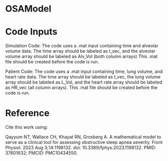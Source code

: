 # OSAModel
# Code Inputs
Simulation Code: The code uses a .mat input containing time and alveolar volume data. The time array should be labeled as t_vec, and the alveolar volume array should be labeled as Alv_Vol (both column arrays) This .mat file should be created before the code is run. 

Patient Code: The code uses a .mat input containing time, lung volume, and heart rate data. The time array should be labeled as t_vec, the lung volume array should be labeled as L_Vol, and the heart rate array should be labeled as HR_vec (all column arrays). This .mat file should be created before the code is run.
# Reference
Cite this work using:

Qayyum NT, Wallace CH, Khayat RN, Grosberg A. A mathematical model to serve as a clinical tool for assessing obstructive sleep apnea severity. Front Physiol. 2023 Aug 3;14:1198132. doi: 10.3389/fphys.2023.1198132. PMID: 37601632; PMCID: PMC10434550.
